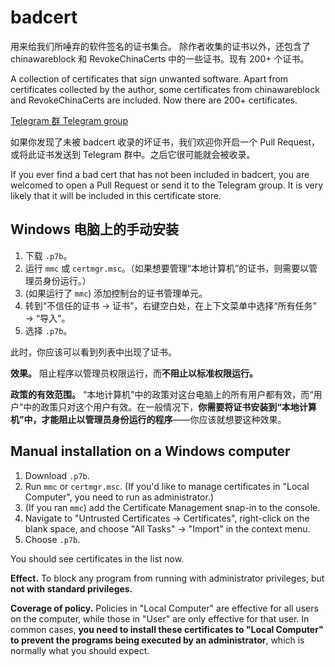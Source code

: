 # badcert

用来给我们所唾弃的软件签名的证书集合。
除作者收集的证书以外，还包含了 chinawareblock 和 RevokeChinaCerts 中的一些证书。现有 200+ 个证书。

A collection of certificates that sign unwanted software.
Apart from certificates collected by the author, some certificates from chinawareblock and RevokeChinaCerts are included. Now there are 200+ certificates.

[Telegram 群 Telegram group](https://t.me/badcert)

如果你发现了未被 badcert 收录的坏证书，我们欢迎你开启一个 Pull Request，或将此证书发送到 Telegram 群中。之后它很可能就会被收录。

If you ever find a bad cert that has not been included in badcert, you are welcomed to open a Pull Request or send it to the Telegram group. It is very likely that it will be included in this certificate store.

<!--
## [BadcertDeploy Windows 部署工具 (Beta)](https://github.com/yihanwu1024/BadcertDeploy)
此部署工具是一个 Windows 服务，会自动更新 badcert。
## [BadcertDeploy Windows deployment tool (Beta)](https://github.com/yihanwu1024/BadcertDeploy)
This deployment tool is a Windows service that automatically updates badcert.
-->

## Windows 电脑上的手动安装

1. 下载 `.p7b`。
1. 运行 `mmc` 或 `certmgr.msc`。（如果想要管理“本地计算机”的证书，则需要以管理员身份运行。）
1. (如果运行了 `mmc`) 添加控制台的证书管理单元。
1. 转到“不信任的证书 → 证书”，右键空白处，在上下文菜单中选择“所有任务” → “导入”。
1. 选择 `.p7b`。

此时，你应该可以看到列表中出现了证书。

**效果。** 阻止程序以管理员权限运行，而**不阻止以标准权限运行。**

**政策的有效范围。** “本地计算机”中的政策对这台电脑上的所有用户都有效，而“用户”中的政策只对这个用户有效。在一般情况下，**你需要将证书安装到“本地计算机”中，才能阻止以管理员身份运行的程序**——你应该就想要这种效果。

## Manual installation on a Windows computer

1. Download `.p7b`.
1. Run `mmc` or `certmgr.msc`. (If you'd like to manage certificates in "Local Computer", you need to run as administrator.)
1. (If you ran `mmc`) add the Certificate Management snap-in to the console.
1. Navigate to "Untrusted Certificates → Certificates", right-click on the blank space, and choose "All Tasks" → "Import" in the context menu.
1. Choose `.p7b`.

You should see certificates in the list now. 

**Effect.** To block any program from running with administrator privileges, but **not with standard privileges.**

**Coverage of policy.** Policies in "Local Computer" are effective for all users on the computer, while those in "User" are only effective for that user. In common cases, **you need to install these certificates to "Local Computer" to prevent the programs being executed by an administrator**, which is normally what you should expect.
